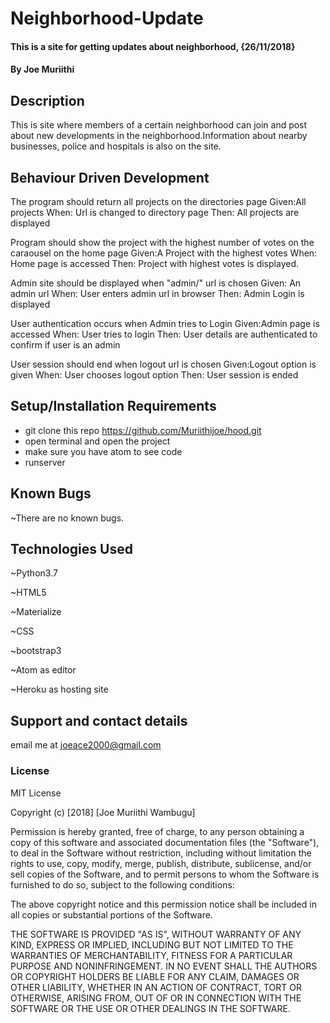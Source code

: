 # Neighborhood-Update

#### This is a site for getting updates about neighborhood, {26/11/2018}

#### By **Joe Muriithi**

## Description

This is site where members of a certain neighborhood can join and post about new developments in
the neighborhood.Information about nearby businesses, police and hospitals is also on the site.

## Behaviour Driven Development
The program should return all projects on the directories page
Given:All projects
When: Url is changed to directory page
Then: All projects are displayed

Program should show the project with the highest number of votes on the caraousel on the home page
Given:A Project with the highest votes
When: Home page is accessed
Then: Project with highest votes is displayed.

Admin site should be displayed when "admin/" url is chosen
Given: An admin url
When: User enters admin url in browser
Then: Admin Login is displayed

User authentication occurs when Admin tries to Login
Given:Admin page is accessed
When: User tries to login
Then: User details are authenticated to confirm if user is an admin

User session should end when logout url is chosen
Given:Logout option is given
When: User chooses logout option
Then: User session is ended



## Setup/Installation Requirements
* git clone this repo https://github.com/Muriithijoe/hood.git
* open terminal and open the project
* make sure you have atom to see code
* runserver

## Known Bugs

~There are no known bugs.

## Technologies Used

~Python3.7

~HTML5

~Materialize

~CSS

~bootstrap3

~Atom as editor

~Heroku as hosting site

## Support and contact details

email me at joeace2000@gmail.com

### License

MIT License

Copyright (c) [2018] [Joe Muriithi Wambugu]

Permission is hereby granted, free of charge, to any person obtaining a copy
of this software and associated documentation files (the "Software"), to deal
in the Software without restriction, including without limitation the rights
to use, copy, modify, merge, publish, distribute, sublicense, and/or sell
copies of the Software, and to permit persons to whom the Software is
furnished to do so, subject to the following conditions:

The above copyright notice and this permission notice shall be included in all
copies or substantial portions of the Software.

THE SOFTWARE IS PROVIDED "AS IS", WITHOUT WARRANTY OF ANY KIND, EXPRESS OR
IMPLIED, INCLUDING BUT NOT LIMITED TO THE WARRANTIES OF MERCHANTABILITY,
FITNESS FOR A PARTICULAR PURPOSE AND NONINFRINGEMENT. IN NO EVENT SHALL THE
AUTHORS OR COPYRIGHT HOLDERS BE LIABLE FOR ANY CLAIM, DAMAGES OR OTHER
LIABILITY, WHETHER IN AN ACTION OF CONTRACT, TORT OR OTHERWISE, ARISING FROM,
OUT OF OR IN CONNECTION WITH THE SOFTWARE OR THE USE OR OTHER DEALINGS IN THE
SOFTWARE.
